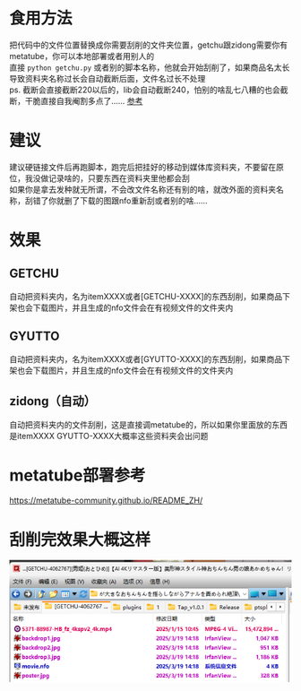 # 食用方法
把代码中的文件位置替换成你需要刮削的文件夹位置，getchu跟zidong需要你有metatube，你可以本地部署或者用别人的  
直接 `python getchu.py` 或者别的脚本名称，他就会开始刮削了，如果商品名太长导致资料夹名称过长会自动截断后面，文件名过长不处理  
ps. 截断会直接截断220以后的，lib会自动截断240，怕别的啥乱七八糟的也会截断，干脆直接自我阉割多点了…… [参考](https://github.com/arvidn/libtorrent/blob/RC_1_2/src/torrent_info.cpp#L267)

# 建议
建议硬链接文件后再跑脚本，跑完后把挂好的移动到媒体库资料夹，不要留在原位，我没做记录啥的，只要东西在资料夹里他都会刮  
如果你是拿去发种就无所谓，不会改文件名称还有别的啥，就改外面的资料夹名称，刮错了你就删了下载的图跟nfo重新刮或者别的啥……

# 效果
## GETCHU
自动把资料夹内，名为itemXXXX或者\[GETCHU-XXXX\]的东西刮削，如果商品下架也会下载图片，并且生成的nfo文件会在有视频文件的文件夹内

## GYUTTO
自动把资料夹内，名为itemXXXX或者\[GYUTTO-XXXX\]的东西刮削，如果商品下架也会下载图片，并且生成的nfo文件会在有视频文件的文件夹内

## zidong（自动）
自动把资料夹内的文件刮削，这是直接调metatube的，所以如果你里面放的东西是itemXXXX GYUTTO-XXXX大概率这些资料夹会出问题

# metatube部署参考
https://metatube-community.github.io/README_ZH/

# 刮削完效果大概这样
![1](tu/1.png)

